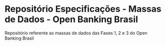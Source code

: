 # Repositório Especificações - Massas de Dados - Open Banking Brasil

Repositório referente as massas de dados das Fases 1, 2 e 3 do Open Banking Brasil
